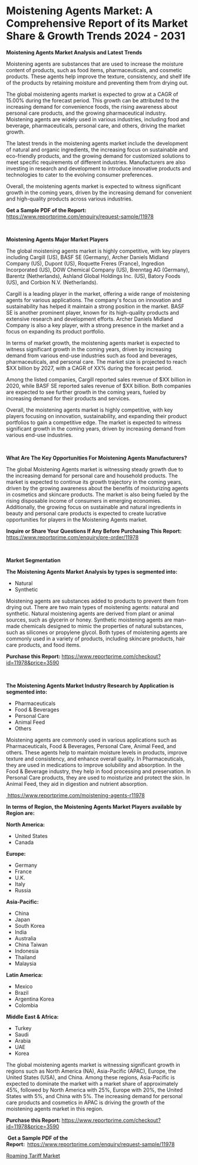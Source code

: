 <p><h1>Moistening Agents Market: A Comprehensive Report of its Market Share & Growth Trends 2024 - 2031</h1></p><p><strong>Moistening Agents Market Analysis and Latest Trends</strong></p>
<p><p>Moistening agents are substances that are used to increase the moisture content of products, such as food items, pharmaceuticals, and cosmetic products. These agents help improve the texture, consistency, and shelf life of the products by retaining moisture and preventing them from drying out.</p><p>The global moistening agents market is expected to grow at a CAGR of 15.00% during the forecast period. This growth can be attributed to the increasing demand for convenience foods, the rising awareness about personal care products, and the growing pharmaceutical industry. Moistening agents are widely used in various industries, including food and beverage, pharmaceuticals, personal care, and others, driving the market growth.</p><p>The latest trends in the moistening agents market include the development of natural and organic ingredients, the increasing focus on sustainable and eco-friendly products, and the growing demand for customized solutions to meet specific requirements of different industries. Manufacturers are also investing in research and development to introduce innovative products and technologies to cater to the evolving consumer preferences.</p><p>Overall, the moistening agents market is expected to witness significant growth in the coming years, driven by the increasing demand for convenient and high-quality products across various industries.</p></p>
<p><strong>Get a Sample PDF of the Report:&nbsp;</strong> <a href="https://www.reportprime.com/enquiry/request-sample/11978">https://www.reportprime.com/enquiry/request-sample/11978</a></p>
<p>&nbsp;</p>
<p><strong>Moistening Agents Major Market Players</strong></p>
<p><p>The global moistening agents market is highly competitive, with key players including Cargill (US), BASF SE (Germany), Archer Daniels Midland Company (US), Dupont (US), Roquette Freres (France), Ingredion Incorporated (US), DOW Chemical Company (US), Brenntag AG (Germany), Barentz (Netherlands), Ashland Global Holdings Inc. (US), Batory Foods (US), and Corbion N.V. (Netherlands).</p><p>Cargill is a leading player in the market, offering a wide range of moistening agents for various applications. The company's focus on innovation and sustainability has helped it maintain a strong position in the market. BASF SE is another prominent player, known for its high-quality products and extensive research and development efforts. Archer Daniels Midland Company is also a key player, with a strong presence in the market and a focus on expanding its product portfolio.</p><p>In terms of market growth, the moistening agents market is expected to witness significant growth in the coming years, driven by increasing demand from various end-use industries such as food and beverages, pharmaceuticals, and personal care. The market size is projected to reach $XX billion by 2027, with a CAGR of XX% during the forecast period.</p><p>Among the listed companies, Cargill reported sales revenue of $XX billion in 2020, while BASF SE reported sales revenue of $XX billion. Both companies are expected to see further growth in the coming years, fueled by increasing demand for their products and services.</p><p>Overall, the moistening agents market is highly competitive, with key players focusing on innovation, sustainability, and expanding their product portfolios to gain a competitive edge. The market is expected to witness significant growth in the coming years, driven by increasing demand from various end-use industries.</p></p>
<p>&nbsp;</p>
<p><strong>What Are The Key Opportunities For Moistening Agents Manufacturers?</strong></p>
<p><p>The global Moistening Agents market is witnessing steady growth due to the increasing demand for personal care and household products. The market is expected to continue its growth trajectory in the coming years, driven by the growing awareness about the benefits of moisturizing agents in cosmetics and skincare products. The market is also being fueled by the rising disposable income of consumers in emerging economies. Additionally, the growing focus on sustainable and natural ingredients in beauty and personal care products is expected to create lucrative opportunities for players in the Moistening Agents market.</p></p>
<p><strong>Inquire or Share Your Questions If Any Before Purchasing This Report:</strong> <a href="https://www.reportprime.com/enquiry/pre-order/11978">https://www.reportprime.com/enquiry/pre-order/11978</a></p>
<p>&nbsp;</p>
<p><strong>Market Segmentation</strong></p>
<p><strong>The Moistening Agents Market Analysis by types is segmented into:</strong></p>
<p><ul><li>Natural</li><li>Synthetic</li></ul></p>
<p><p>Moistening agents are substances added to products to prevent them from drying out. There are two main types of moistening agents: natural and synthetic. Natural moistening agents are derived from plant or animal sources, such as glycerin or honey. Synthetic moistening agents are man-made chemicals designed to mimic the properties of natural substances, such as silicones or propylene glycol. Both types of moistening agents are commonly used in a variety of products, including skincare products, hair care products, and food items.</p></p>
<p><strong>Purchase this Report:&nbsp;</strong><a href="https://www.reportprime.com/checkout?id=11978&price=3590">https://www.reportprime.com/checkout?id=11978&price=3590</a></p>
<p>&nbsp;</p>
<p><strong>The Moistening Agents Market Industry Research by Application is segmented into:</strong></p>
<p><ul><li>Pharmaceuticals</li><li>Food & Beverages</li><li>Personal Care</li><li>Animal Feed</li><li>Others</li></ul></p>
<p><p>Moistening agents are commonly used in various applications such as Pharmaceuticals, Food & Beverages, Personal Care, Animal Feed, and others. These agents help to maintain moisture levels in products, improve texture and consistency, and enhance overall quality. In Pharmaceuticals, they are used in medications to improve solubility and absorption. In the Food & Beverage industry, they help in food processing and preservation. In Personal Care products, they are used to moisturize and protect the skin. In Animal Feed, they aid in digestion and nutrient absorption.</p></p>
<p><a href="https://www.reportprime.com/moistening-agents-r11978">&nbsp;https://www.reportprime.com/moistening-agents-r11978</a></p>
<p><strong>In terms of Region, the Moistening Agents Market Players available by Region are:</strong></p>
<p>
    <p> <strong> North America: </strong>
        <ul>
            <li>United States</li>
            <li>Canada</li>
        </ul>
        </p> 
    <p> <strong> Europe: </strong>
        <ul>
            <li>Germany</li>
            <li>France</li>
            <li>U.K.</li>
            <li>Italy</li>
            <li>Russia</li>
        </ul>
        </p> 
    <p> <strong> Asia-Pacific: </strong>
        <ul>
            <li>China</li>
            <li>Japan</li>
            <li>South Korea</li>
            <li>India</li>
            <li>Australia</li>
            <li>China Taiwan</li>
            <li>Indonesia</li>
            <li>Thailand</li>
            <li>Malaysia</li>
        </ul>
        </p> 
    <p> <strong> Latin America: </strong>
        <ul>
            <li>Mexico</li>
            <li>Brazil</li>
            <li>Argentina Korea</li>
            <li>Colombia</li>
        </ul>
        </p> 
    <p> <strong> Middle East & Africa: </strong>
        <ul>
            <li>Turkey</li>
            <li>Saudi</li>
            <li>Arabia</li>
            <li>UAE</li>
            <li>Korea</li>
        </ul>
    </p>
    </p>
<p><p>The global moistening agents market is witnessing significant growth in regions such as North America (NA), Asia-Pacific (APAC), Europe, the United States (USA), and China. Among these regions, Asia-Pacific is expected to dominate the market with a market share of approximately 45%, followed by North America with 25%, Europe with 20%, the United States with 5%, and China with 5%. The increasing demand for personal care products and cosmetics in APAC is driving the growth of the moistening agents market in this region.</p></p>
<p><strong>Purchase this Report: </strong><a href="https://www.reportprime.com/checkout?id=11978&price=3590">https://www.reportprime.com/checkout?id=11978&price=3590</a></p>
<p>&nbsp;<strong>Get a Sample PDF of the Report:&nbsp;&nbsp;</strong><a href="https://www.reportprime.com/enquiry/request-sample/11978">https://www.reportprime.com/enquiry/request-sample/11978</a></p>
<p><strong></strong></p>
<p><p><a href="https://view.publitas.com/reportprime-1/roaming-tariff-market-focuses-on-market-share-size-and-projected-forecast-till-2031/">Roaming Tariff Market</a></p></p>